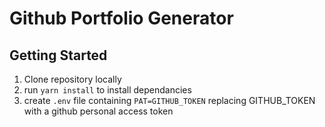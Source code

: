# Github Portfolio Generator

## Getting Started

1. Clone repository locally
2. run `yarn install` to install dependancies
3. create `.env` file containing `PAT=GITHUB_TOKEN` replacing GITHUB_TOKEN with a github personal access token
